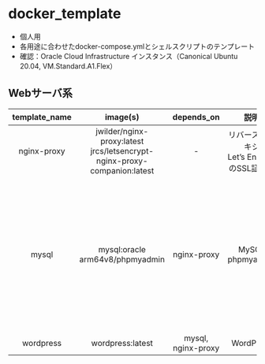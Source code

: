 # docker_template

- 個人用
- 各用途に合わせたdocker-compose.ymlとシェルスクリプトのテンプレート
- 確認：Oracle Cloud Infrastructure インスタンス（Canonical Ubuntu 20.04, VM.Standard.A1.Flex）

## Webサーバ系
| template_name | image(s) | depends_on | 説明 | 注意 |
| :---: | :---: | :---: | :---: | :---: |
| nginx-proxy | jwilder/nginx-proxy:latest<br>jrcs/letsencrypt-nginx-proxy-companion:latest | - | リバースプロキシ<br>Let’s EncryptのSSL証明書 | - |
| mysql | mysql:oracle<br>arm64v8/phpmyadmin | nginx-proxy | MySQL<br>phpmyadmin | ARMアーキテクチャ用のdockerイメージを使用。環境に合わせて編集してください。 |
| wordpress | wordpress:latest | mysql, nginx-proxy | WordPress | - |
